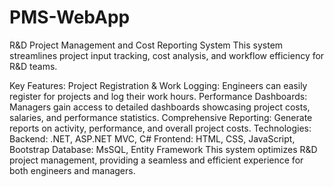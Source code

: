 # PMS-WebApp
R&D Project Management and Cost Reporting System
This system streamlines project input tracking, cost analysis, and workflow efficiency for R&D teams.

Key Features:
Project Registration & Work Logging: Engineers can easily register for projects and log their work hours.
Performance Dashboards: Managers gain access to detailed dashboards showcasing project costs, salaries, and performance statistics.
Comprehensive Reporting: Generate reports on activity, performance, and overall project costs.
Technologies:
Backend: .NET, ASP.NET MVC, C#
Frontend: HTML, CSS, JavaScript, Bootstrap
Database: MsSQL, Entity Framework
This system optimizes R&D project management, providing a seamless and efficient experience for both engineers and managers.
